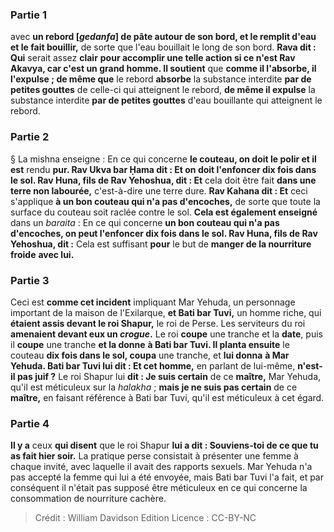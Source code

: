 
### Partie 1
avec <b>un rebord [<i>gedanfa</i>] de pâte autour de son bord, et le remplit d'eau et le fait bouillir,</b> de sorte que l'eau bouillait le long de son bord. <b>Rava dit : Qui</b> serait assez <b>clair</b> <b>pour accomplir une telle action si ce n'est Rav Akavya, car c'est un grand homme. Il soutient</b> que <b>comme il l'absorbe, il l'expulse ; de même que</b> le rebord <b>absorbe</b> la substance interdite <b>par de petites gouttes</b> de celle-ci qui atteignent le rebord, <b>de même il expulse</b> la substance interdite <b>par de petites gouttes</b> d'eau bouillante qui atteignent le rebord.

### Partie 2
§ La mishna enseigne : En ce qui concerne <b>le couteau, on doit le polir et il est</b> rendu <b>pur. Rav Ukva bar Ḥama dit : Et on doit l'enfoncer dix fois dans le sol. Rav Huna, fils de Rav Yehoshua, dit : Et</b> cela doit être fait <b>dans une terre non labourée,</b> c'est-à-dire une terre dure. <b>Rav Kahana dit : Et</b> ceci s'applique <b>à un bon couteau qui n'a pas d'encoches,</b> de sorte que toute la surface du couteau soit raclée contre le sol. <b>Cela est également enseigné</b> dans un <i>baraita</i> : En ce qui concerne <b>un bon couteau qui n'a pas d'encoches, on peut l'enfoncer dix fois dans le sol. Rav Huna, fils de Rav Yehoshua, dit :</b> Cela est suffisant <b>pour</b> le but de <b>manger de la nourriture froide</b> <b>avec lui.</b>

### Partie 3
Ceci est <b>comme cet incident</b> impliquant Mar Yehuda,</b> un personnage important de la maison de l'Exilarque, <b>et Bati bar Tuvi,</b> un homme riche, qui <b>étaient assis devant le roi Shapur,</b> le roi de Perse. Les serviteurs du roi <b>amenaient devant eux un <i>crogue</i>.</b> Le roi <b>coupe</b> une tranche et la <b>date</b>, puis il <b>coupe</b> une tranche <b>et la donne</b> <b>à Bati bar Tuvi. Il planta ensuite</b> le couteau <b>dix fois dans le sol, coupa</b> une tranche, et <b>lui donna</b> <b>à Mar Yehuda. Bati bar Tuvi lui dit : Et cet homme,</b> en parlant de lui-même, <b>n'est-il pas juif ?</b> Le roi Shapur lui <b>dit : Je suis certain</b> de ce <b>maître,</b> Mar Yehuda, qu'il est méticuleux sur la <i>halakha</i> ; <b>mais je ne suis pas certain</b> de ce <b>maître,</b> en faisant référence à Bati bar Tuvi, qu'il est méticuleux à cet égard.

### Partie 4
<b>Il y a</b> ceux <b>qui disent</b> que le roi Shapur <b>lui a dit : Souviens-toi de ce que tu as fait hier soir.</b> La pratique perse consistait à présenter une femme à chaque invité, avec laquelle il avait des rapports sexuels. Mar Yehuda n'a pas accepté la femme qui lui a été envoyée, mais Bati bar Tuvi l'a fait, et par conséquent il n'était pas supposé être méticuleux en ce qui concerne la consommation de nourriture cachère.

>Crédit : William Davidson Edition
>Licence : CC-BY-NC